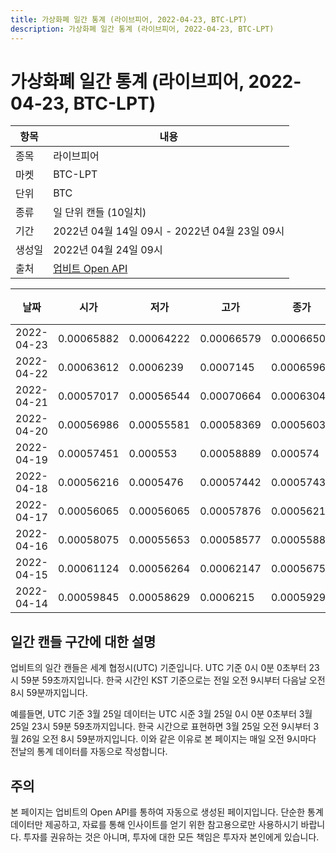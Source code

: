 ```yaml
---
title: 가상화폐 일간 통계 (라이브피어, 2022-04-23, BTC-LPT)
description: 가상화폐 일간 통계 (라이브피어, 2022-04-23, BTC-LPT)
---
```



가상화폐 일간 통계 (라이브피어, 2022-04-23, BTC-LPT)
===

|항목|내용|
|--|--|
|종목|라이브피어|
|마켓|BTC-LPT|
|단위|BTC|
|종류|일 단위 캔들 (10일치)|
|기간|2022년 04월 14일 09시 - 2022년 04월 23일 09시|
|생성일|2022년 04월 24일 09시|
|출처|[업비트 Open API](https://docs.upbit.com)|


|날짜|시가|저가|고가|종가|비고|
|--|--|--|--|--|--|
|2022-04-23|0.00065882|0.00064222|0.00066579|0.00066508|    |
|2022-04-22|0.00063612|0.0006239|0.0007145|0.00065966|    |
|2022-04-21|0.00057017|0.00056544|0.00070664|0.00063045|    |
|2022-04-20|0.00056986|0.00055581|0.00058369|0.00056032|    |
|2022-04-19|0.00057451|0.000553|0.00058889|0.000574|    |
|2022-04-18|0.00056216|0.0005476|0.00057442|0.00057438|    |
|2022-04-17|0.00056065|0.00056065|0.00057876|0.00056216|    |
|2022-04-16|0.00058075|0.00055653|0.00058577|0.00055885|    |
|2022-04-15|0.00061124|0.00056264|0.00062147|0.00056759|    |
|2022-04-14|0.00059845|0.00058629|0.0006215|0.00059294|    |


일간 캔들 구간에 대한 설명
---


업비트의 일간 캔들은 세계 협정시(UTC) 기준입니다. 
UTC 기준 0시 0분 0초부터 23시 59분 59초까지입니다. 
한국 시간인 KST 기준으로는 전일 오전 9시부터 다음날 오전 8시 59분까지입니다. 


예를들면, UTC 기준 3월 25일 데이터는 UTC 시준 3월 25일 0시 0분 0초부터 3월 25일 23시 59분 59초까지입니다. 
한국 시간으로 표현하면 3월 25일 오전 9시부터 3월 26일 오전 8시 59분까지입니다. 
이와 같은 이유로 본 페이지는 매일 오전 9시마다 전날의 통계 데이터를 자동으로 작성합니다. 


주의
---


본 페이지는 업비트의 Open API를 통하여 자동으로 생성된 페이지입니다. 
단순한 통계 데이터만 제공하고, 자료를 통해 인사이트를 얻기 위한 참고용으로만 사용하시기 바랍니다. 
투자를 권유하는 것은 아니며, 투자에 대한 모든 책임은 투자자 본인에게 있습니다. 
